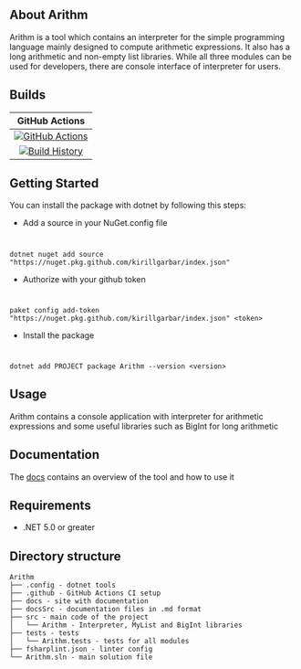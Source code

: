 ## About Arithm

Arithm is a tool which contains an interpreter for the simple programming language mainly designed to compute arithmetic expressions. It also has a long arithmetic and non-empty list libraries.
While all three modules can be used for developers, there are console interface of interpreter for users.

## Builds

GitHub Actions |
:---: |
[![GitHub Actions](https://github.com/kirillgarbar/Arithm/workflows/Build%20master/badge.svg)](https://github.com/kirillgarbar/Arithm/actions?query=branch%3Amaster) |
[![Build History](https://buildstats.info/github/chart/kirillgarbar/Arithm)](https://github.com/kirillgarbar/Arithm/actions?query=branch%3Amaster) |

## Getting Started

You can install the package with dotnet by following this steps:

* Add a source in your NuGet.config file
#
	dotnet nuget add source "https://nuget.pkg.github.com/kirillgarbar/index.json"
* Authorize with your github token
#
	paket config add-token "https://nuget.pkg.github.com/kirillgarbar/index.json" <token>
* Install the package
#
	dotnet add PROJECT package Arithm --version <version>

## Usage

Arithm contains a console application with interpreter for arithmetic expressions and some useful libraries such as BigInt for long arithmetic

## Documentation

The [docs](https://kirillgarbar.github.io/Arithm/) contains an overview of the tool and how to use it

## Requirements

* .NET 5.0 or greater

## Directory structure

```
Arithm
├── .config - dotnet tools
├── .github - GitHub Actions CI setup 
├── docs - site with documentation
├── docsSrc - documentation files in .md format
├── src - main code of the project
│   └── Arithm - Interpreter, MyList and BigInt libraries
├── tests - tests
│   └── Arithm.tests - tests for all modules
├── fsharplint.json - linter config
└── Arithm.sln - main solution file
```